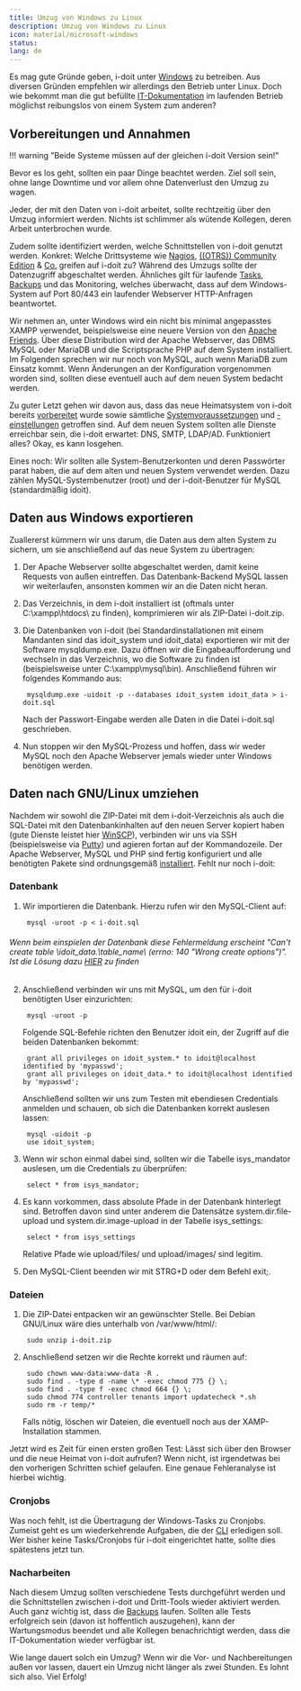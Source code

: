 ```yaml
---
title: Umzug von Windows zu Linux
description: Umzug von Windows zu Linux
icon: material/microsoft-windows
status:
lang: de
---
```


Es mag gute Gründe geben, i-doit unter [Windows](../installation/manuelle-installation/microsoft-windows-server/index.md) zu betreiben. Aus diversen Gründen empfehlen wir allerdings den Betrieb unter Linux. Doch wie bekommt man die gut befüllte [IT-Dokumentation](../glossar.md) im laufenden Betrieb möglichst reibungslos von einem System zum anderen?

## Vorbereitungen und Annahmen

!!! warning "Beide Systeme müssen auf der gleichen i-doit Version sein!"

Bevor es los geht, sollten ein paar Dinge beachtet werden. Ziel soll sein, ohne lange Downtime und vor allem ohne Datenverlust den Umzug zu wagen.

Jeder, der mit den Daten von i-doit arbeitet, sollte rechtzeitig über den Umzug informiert werden. Nichts ist schlimmer als wütende Kollegen, deren Arbeit unterbrochen wurde.

Zudem sollte identifiziert werden, welche Schnittstellen von i-doit genutzt werden. Konkret: Welche Drittsysteme wie [Nagios](../i-doit-add-ons/nagios.md), [((OTRS)) Community Edition](../automatisierung-und-integration/service-desk/otrscommunity-help-desk.md) & [Co.](../daten-konsolidieren/index.md) greifen auf i-doit zu? Während des Umzugs sollte der Datenzugriff abgeschaltet werden. Ähnliches gilt für laufende [Tasks](../automatisierung-und-integration/cli/index.md), [Backups](../wartung-und-betrieb/daten-sichern-und-wiederherstellen/index.md) und das Monitoring, welches überwacht, dass auf dem Windows-System auf Port 80/443 ein laufender Webserver HTTP-Anfragen beantwortet.

Wir nehmen an, unter Windows wird ein nicht bis minimal angepasstes XAMPP verwendet, beispielsweise eine neuere Version von den [Apache Friends](https://www.apachefriends.org/). Über diese Distribution wird der Apache Webserver, das DBMS MySQL oder MariaDB und die Scriptsprache PHP auf dem System installiert. Im Folgenden sprechen wir nur noch von MySQL, auch wenn MariaDB zum Einsatz kommt. Wenn Änderungen an der Konfiguration vorgenommen worden sind, sollten diese eventuell auch auf dem neuen System bedacht werden.

Zu guter Letzt gehen wir davon aus, dass das neue Heimatsystem von i-doit bereits [vorbereitet](../installation/manuelle-installation/index.md) wurde sowie sämtliche [Systemvoraussetzungen](../installation/systemvoraussetzungen.md) und [\-einstellungen](../installation/manuelle-installation/systemeinstellungen.md) getroffen sind. Auf dem neuen System sollten alle Dienste erreichbar sein, die i-doit erwartet: DNS, SMTP, LDAP/AD. Funktioniert alles? Okay, es kann losgehen.

Eines noch: Wir sollten alle System-Benutzerkonten und deren Passwörter parat haben, die auf dem alten und neuen System verwendet werden. Dazu zählen MySQL-Systembenutzer (root) und der i-doit-Benutzer für MySQL (standardmäßig idoit).

## Daten aus Windows exportieren

Zuallererst kümmern wir uns darum, die Daten aus dem alten System zu sichern, um sie anschließend auf das neue System zu übertragen:

1. Der Apache Webserver sollte abgeschaltet werden, damit keine Requests von außen eintreffen. Das Datenbank-Backend MySQL lassen wir weiterlaufen, ansonsten kommen wir an die Daten nicht heran.
2. Das Verzeichnis, in dem i-doit installiert ist (oftmals unter C:\xampp\htdocs\ zu finden), komprimieren wir als ZIP-Datei i-doit.zip.
3. Die Datenbanken von i-doit (bei Standardinstallationen mit einem Mandanten sind das idoit_system und idoit_data) exportieren wir mit der Software mysqldump.exe. Dazu öffnen wir die Eingabeaufforderung und wechseln in das Verzeichnis, wo die Software zu finden ist (beispielsweise unter C:\xampp\mysql\bin\). Anschließend führen wir folgendes Kommando aus:

        mysqldump.exe -uidoit -p --databases idoit_system idoit_data > i-doit.sql

    Nach der Passwort-Eingabe werden alle Daten in die Datei i-doit.sql geschrieben.

4. Nun stoppen wir den MySQL-Prozess und hoffen, dass wir weder MySQL noch den Apache Webserver jemals wieder unter Windows benötigen werden.

## Daten nach GNU/Linux umziehen

Nachdem wir sowohl die ZIP-Datei mit dem i-doit-Verzeichnis als auch die SQL-Datei mit den Datenbankinhalten auf den neuen Server kopiert haben (gute Dienste leistet hier [WinSCP](http://winscp.net/eng/docs/lang:de)), verbinden wir uns via SSH (beispielsweise via [Putty](http://www.putty.org/)) und agieren fortan auf der Kommandozeile. Der Apache Webserver, MySQL und PHP sind fertig konfiguriert und alle benötigten Pakete sind ordnungsgemäß [installiert](../installation/index.md). Fehlt nur noch i-doit:

### Datenbank

1. Wir importieren die Datenbank. Hierzu rufen wir den MySQL-Client auf:

        mysql -uroot -p < i-doit.sql

###### Wenn beim einspielen der Datenbank diese Fehlermeldung erscheint "Can't create table \idoit\_data\.\table\_name\ (errno: 140 "Wrong create options")". Ist die Lösung dazu [HIER](../administration/troubleshooting/cant-create-table.md) zu finden

2. Anschließend verbinden wir uns mit MySQL, um den für i-doit benötigten User einzurichten:

        mysql -uroot -p

    Folgende SQL-Befehle richten den Benutzer idoit ein, der Zugriff auf die beiden Datenbanken bekommt:

        grant all privileges on idoit_system.* to idoit@localhost identified by 'mypasswd';
        grant all privileges on idoit_data.* to idoit@localhost identified by 'mypasswd';

    Anschließend sollten wir uns zum Testen mit ebendiesen Credentials anmelden und schauen, ob sich die Datenbanken korrekt auslesen lassen:

        mysql -uidoit -p
        use idoit_system;

3. Wenn wir schon einmal dabei sind, sollten wir die Tabelle isys_mandator auslesen, um die Credentials zu überprüfen:

        select * from isys_mandator;

4. Es kann vorkommen, dass absolute Pfade in der Datenbank hinterlegt sind. Betroffen davon sind unter anderem die Datensätze system.dir.file-upload und system.dir.image-upload in der Tabelle isys_settings:

        select * from isys_settings

    Relative Pfade wie upload/files/ und upload/images/ sind legitim.

5. Den MySQL-Client beenden wir mit STRG+D oder dem Befehl exit;.

### Dateien

1. Die ZIP-Datei entpacken wir an gewünschter Stelle. Bei Debian GNU/Linux wäre dies unterhalb von /var/www/html/:

        sudo unzip i-doit.zip

2. Anschließend setzen wir die Rechte korrekt und räumen auf:

        sudo chown www-data:www-data -R .
        sudo find . -type d -name \* -exec chmod 775 {} \;
        sudo find . -type f -exec chmod 664 {} \;
        sudo chmod 774 controller tenants import updatecheck *.sh
        sudo rm -r temp/*

    Falls nötig, löschen wir Dateien, die eventuell noch aus der XAMP-Installation stammen.

Jetzt wird es Zeit für einen ersten großen Test: Lässt sich über den Browser und die neue Heimat von i-doit aufrufen? Wenn nicht, ist irgendetwas bei den vorherigen Schritten schief gelaufen. Eine genaue Fehleranalyse ist hierbei wichtig.

### Cronjobs

Was noch fehlt, ist die Übertragung der Windows-Tasks zu Cronjobs. Zumeist geht es um wiederkehrende Aufgaben, die der [CLI](../automatisierung-und-integration/cli/index.md) erledigen soll. Wer bisher keine Tasks/Cronjobs für i-doit eingerichtet hatte, sollte dies spätestens jetzt tun.

### Nacharbeiten

Nach diesem Umzug sollten verschiedene Tests durchgeführt werden und die Schnittstellen zwischen i-doit und Dritt-Tools wieder aktiviert werden. Auch ganz wichtig ist, dass die [Backups](../wartung-und-betrieb/daten-sichern-und-wiederherstellen/index.md) laufen. Sollten alle Tests erfolgreich sein (davon ist hoffentlich auszugehen), kann der Wartungsmodus beendet und alle Kollegen benachrichtigt werden, dass die IT-Dokumentation wieder verfügbar ist.

Wie lange dauert solch ein Umzug? Wenn wir die Vor- und Nachbereitungen außen vor lassen, dauert ein Umzug nicht länger als zwei Stunden. Es lohnt sich also. Viel Erfolg!
